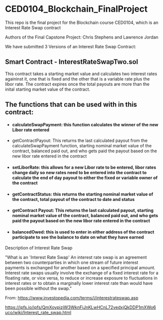 # CED0104_Blockchain_FinalProject
This repo is the final project for the Blockchain course CED0104, which is an Interest Rate Swap contract 

Authors of the Final Capstone Project:
Chris Stephens and Lawrence Jordan

We have submitted 3 Versions of an Interest Rate Swap Contract:

## Smart Contract - InterestRateSwapTwo.sol
   This contract takes a starting market value and calculates two interest rates againinst it, one that is fixed and the other that is a variable rate plus the libor rate. The contract expires once the total payouts are more than the inital starting market value of the contract.
   
   ## The functions that can be used with in this contract:
  * #### calculateSwapPayment: this function calculates the winner of the new Libor rate entered
  * getContractPayout: This returns the last calculated payout from the calculateSwapPayment function, starting nominal market value of the contract, balanced paid out, and who gets paid the payout based on the new libor rate entered in the contract
  * #### setLiborRate: this allows for a new Libor rate to be entered, libor rates change daily so new rates need to be entered into the contract to calculate the end of day payout to either the fixed or variable owner of the contract    
  * #### getContractStatus: this returns the starting nominal market value of the contract, total payout of the contract to date and status
  * #### getContract Payout: This returns the last calculated payout, starting nominal market value of the contract, balanced paid out, and who gets paid the payout based on the new libor rate entered in the contract
  * #### balancedOwed: this is used to enter in either address of the contract participate to see the balance to date on what they have earned
  
Description of Interest Rate Swap

"What is an 'Interest Rate Swap'
An interest rate swap is an agreement between two counterparties in which one stream of future interest payments is exchanged for another based on a specified principal amount. Interest rate swaps usually involve the exchange of a fixed interest rate for a floating rate, or vice versa, to reduce or increase exposure to fluctuations in interest rates or to obtain a marginally lower interest rate than would have been possible without the swap."

From: https://www.investopedia.com/terms/i/interestrateswap.asp

https://ipfs.io/ipfs/QmXoypizjW3WknFiJnKLwHCnL72vedxjQkDDP1mXWo6uco/wiki/Interest_rate_swap.html


